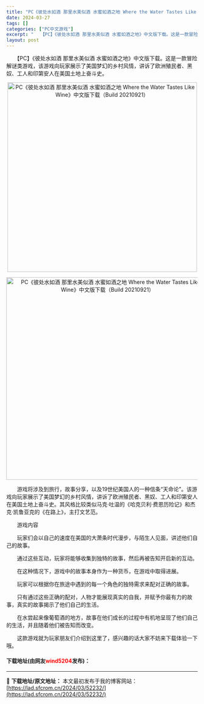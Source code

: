 ```yaml
---
title: "PC《彼处水如酒 那里水美似酒 水蜜如酒之地 Where the Water Tastes Like Wine》中文版下载（Build 20210921）"
date: 2024-03-27
tags: []
categories: ["PC中文游戏"]
excerpt: "　　【PC】《彼处水如酒 那里水美似酒 水蜜如酒之地》中文版下载。这是一款冒险解谜类游戏，该游戏向玩家展示了美国梦幻的乡村风情，讲诉了欧洲殖民者、黑奴、工人和印第安人在美国土地上奋斗史。 　　游戏将涉及到旅行，故事分享，以及19世纪美国人的一种信条&ldquo;天命论&rdquo;。该游戏向玩家展示&hellip;"
layout: post
---
```


 <p>　　【PC】《彼处水如酒 那里水美似酒 水蜜如酒之地》中文版下载。这是一款冒险解谜类游戏，该游戏向玩家展示了美国梦幻的乡村风情，讲诉了欧洲殖民者、黑奴、工人和印第安人在美国土地上奋斗史。</p> <p align="center"><img align="" border="0" src="https://lad.sfcrom.cn/wp-content/uploads/2024/03/20240327_66039ab9b0f0e.webp" width="499" alt="PC《彼处水如酒 那里水美似酒 水蜜如酒之地 Where the Water Tastes Like Wine》中文版下载（Build 20210921）" /></p> <p align="center"><img align="" border="0" src="https://lad.sfcrom.cn/wp-content/uploads/2024/03/20240327_66039aba1f512.webp" width="533" alt="PC《彼处水如酒 那里水美似酒 水蜜如酒之地 Where the Water Tastes Like Wine》中文版下载（Build 20210921）" /></p> <p>　　游戏将涉及到旅行，故事分享，以及19世纪美国人的一种信条&ldquo;天命论&rdquo;。该游戏向玩家展示了美国梦幻的乡村风情，讲诉了欧洲殖民者、黑奴、工人和印第安人在美国土地上奋斗史。其风格比较类似马克&middot;吐温的《哈克贝利&middot;费恩历险记》和杰克&middot;凯鲁亚克的《在路上》，主打文艺范。</p> <p>　　游戏内容</p> <p>　　玩家们会以自己的速度在美国的大萧条时代漫步，与陌生人见面，讲述他们自己的故事。</p> <p>　　通过这些互动，玩家将能够收集到独特的故事，然后再被告知开启新的互动。</p> <p>　　在这种情况下，游戏中的故事本身作为一种货币，在游戏中取得进展。</p> <p>　　玩家可以根据你在旅途中遇到的每一个角色的独特需求来配对正确的故事。</p> <p>　　只有通过这些正确的配对，人物才能展现真实的自我，并赋予你最有力的故事，真实的故事揭示了他们自己的生活。</p> <p>　　在水尝起来像葡萄酒的地方，故事在他们成长的过程中有机地呈现了他们自己的生活，并且随着他们被告知而改变。</p> <p>　　这款游戏就为玩家朋友们介绍到这里了，感兴趣的话大家不妨来下载体验一下哦。</p> <p><h4>下载地址(由网友<font color="red">wind5204</font>发布)：</h4></p> 

---
📖 **下载地址/原文地址：** 本文最初发布于我的博客网站：[https://lad.sfcrom.cn/2024/03/52232/](https://lad.sfcrom.cn/2024/03/52232/)
